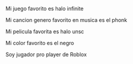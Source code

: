 Mi juego favorito es halo infinite

Mi cancion genero favorito en musica es el phonk

Mi pelicula favorita es halo unsc

Mi color favorito es el negro 

Soy jugador pro player de Roblox
